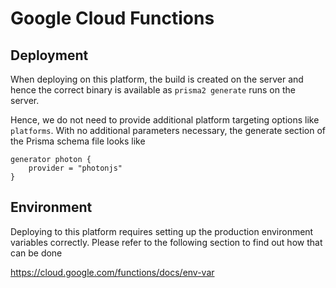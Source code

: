 # Google Cloud Functions

## Deployment

When deploying on this platform, the build is created on the server and hence the correct binary is available as `prisma2 generate` runs on the server. 

Hence, we do not need to provide additional platform targeting options like `platforms`. With no additional parameters necessary, the generate section of the Prisma schema file looks like 

```
generator photon {
    provider = "photonjs"
}
```

## Environment

Deploying to this platform requires setting up the production environment variables correctly. Please refer to the following section to find out how that can be done

https://cloud.google.com/functions/docs/env-var